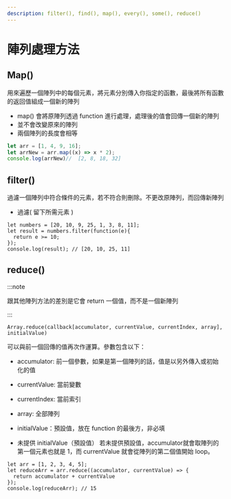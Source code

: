 ```yaml
---
description: filter(), find(), map(), every(), some(), reduce()
---
```


# 陣列處理方法

## Map()
用來遍歷一個陣列中的每個元素，將元素分別傳入你指定的函數，最後將所有函數的返回值組成一個新的陣列

* map() 會將原陣列透過 function 進行處理，處理後的值會回傳一個新的陣列
* 並不會改變原來的陣列
* 兩個陣列的長度會相等

```js
let arr = [1, 4, 9, 16];
let arrNew = arr.map((x) => x * 2);
console.log(arrNew)//  [2, 8, 18, 32]
```

## filter()
過濾一個陣列中符合條件的元素，若不符合則刪除。不更改原陣列，而回傳新陣列
* 過濾( 留下所需元素 )
```
let numbers = [20, 10, 9, 25, 1, 3, 8, 11]; 
let result = numbers.filter(function(e){ 
  return e >= 10; 
}); 
console.log(result); // [20, 10, 25, 11]
```

## reduce()
:::note

跟其他陣列方法的差別是它會 return 一個值，而不是一個新陣列

:::
```
Array.reduce(callback[accumulator, currentValue, currentIndex, array], initialValue)

```
可以與前一個回傳的值再次作運算。參數包含以下：
* accumulator: 前一個參數，如果是第一個陣列的話，值是以另外傳入或初始化的值
* currentValue: 當前變數
* currentIndex: 當前索引
* array: 全部陣列
* initialValue：預設值，放在 function 的最後方，非必填


* 未提供 initialValue（預設值）
若未提供預設值，accumulator就會取陣列的第一個元素也就是 1，而 currentValue 就會從陣列的第二個值開始 loop。
```
let arr = [1, 2, 3, 4, 5];
let reduceArr = arr.reduce((accumulator, currentValue) => {
  return accumulator + currentValue
});
console.log(reduceArr); // 15
```


